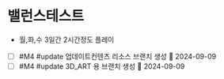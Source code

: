 # 밸런스테스트
- 월,화,수 3일간 2시간정도 플레이



- [ ] #M4 #update 업데이트컨텐츠 리소스 브랜치 생성 📅 2024-09-09
- [ ] #M4 #update 3D_ART 용 브랜치 생성 📅 2024-09-09 
